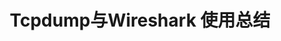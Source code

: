 ---
title: Tcpdump与Wireshark 使用总结
description: 本文总结wireshark和tcpdump抓包软件的常用用法。
categories: tools
tags:
  - tcpdump
  - wireshark
  - net
---